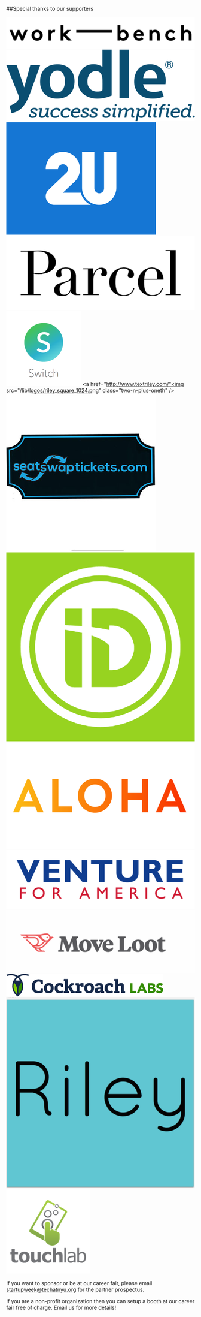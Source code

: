 ##Special thanks to our supporters

<a href="http://www.work-bench.com/"><img src="/lib/logos/work-bench.png" class="two-n-plus-oneth" /></a>
<a href="http://www.yodle.com/"><img src="/lib/logos/yodle.png" class="two-n-plus-oneth" /></a>
<a href="http://www.2u.com/"><img src="/lib/logos/2U.png" class="two-n-plus-oneth" /></a>
<a href="https://parcelapp.net/"><img src="/lib/logos/parcel.jpg" class="two-n-plus-oneth"/></a>
<a href="http://www.switchapp.com"><img src="/lib/logos/switch.png" class="two-n-plus-oneth" /></a>
<a href="http://www.textriley.com/"<img src="/lib/logos/riley_square_1024.png" class="two-n-plus-oneth" /></a>
<a href="http://seatswaptickets.com/"><img src="/lib/logos/seatswap.jpg" class="two-n-plus-oneth" /></a>
<a href="https://www.idtech.com/"><img src="/lib/logos/idtech.png" class="two-n-plus-oneth" /></a>
<a href="https://aloha.com/home"><img src="/lib/logos/aloha-logo.gif" class="two-n-plus-oneth" /></a>
<a href="http://ventureforamerica.org/"><img src="/lib/logos/vfa_logo_color.jpg" class="two-n-plus-oneth" /></a>
<a href="https://www.moveloot.com/"><img src="/lib/logos/moveloot.png" class="two-n-plus-oneth" /></a>
<a href="http://www.cockroachlabs.com/"><img src="/lib/logos/cockroachlabs.png" class="two-n-plus-oneth" /></a>
<a href="http://www.textriley.com/"><img src="/lib/logos/riley_square_1024.png" class="two-n-plus-oneth" /></a>
<a href="http://touchlab.co/"><img src="/lib/logos/touchlab.png" class="two-n-plus-oneth" /></a>

If you want to sponsor or be at our career fair, please email [startupweek@techatnyu.org](mailto:startupweek@@techatnyu.org) for the partner prospectus.

If you are a non-profit organization then you can setup a booth at our career fair free of charge. Email us for more details!

<br>
